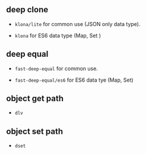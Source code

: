 ## deep clone

- `klona/lite` for common use (JSON only data type).

- `klona` for ES6 data type (Map, Set )

## deep equal

- `fast-deep-equal` for common use.

- `fast-deep-equal/es6` for ES6 data tye (Map, Set)

## object get path

- `dlv`

## object set path

- `dset`
